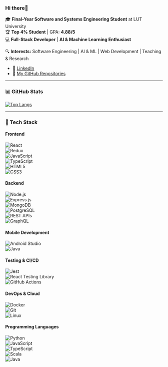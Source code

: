 ### Hi there👋

🎓 **Final-Year Software and Systems Engineering Student** at LUT University  
🏆 **Top 4% Student** | GPA: **4.88/5**  
💻 **Full-Stack Developer** | **AI & Machine Learning Enthusiast**  

🔍 **Interests:** Software Engineering | AI & ML | Web Development | Teaching & Research  

- 💼 [LinkedIn](https://www.linkedin.com/in/amirjjf/)  
- 📜 [My GitHub Repositories](https://github.com/Amirjjf?tab=repositories)  

---

### 📊 GitHub Stats  

[![Top Langs](https://github-readme-stats.vercel.app/api/top-langs/?username=Amirjjf&theme=dark&layout=compact)](https://github.com/anuraghazra/github-readme-stats)  

---

### 🚀 Tech Stack  
#### **Frontend**  
![React](https://img.shields.io/badge/-React-61DAFB?style=flat&logo=react&logoColor=black)  
![Redux](https://img.shields.io/badge/-Redux-764ABC?style=flat&logo=redux&logoColor=white)  
![JavaScript](https://img.shields.io/badge/-JavaScript-F7DF1E?style=flat&logo=javascript&logoColor=black)  
![TypeScript](https://img.shields.io/badge/-TypeScript-3178C6?style=flat&logo=typescript&logoColor=white)  
![HTML5](https://img.shields.io/badge/-HTML5-E34F26?style=flat&logo=html5&logoColor=white)  
![CSS3](https://img.shields.io/badge/-CSS3-1572B6?style=flat&logo=css3&logoColor=white)  

#### **Backend**  
![Node.js](https://img.shields.io/badge/-Node.js-339933?style=flat&logo=node.js&logoColor=white)  
![Express.js](https://img.shields.io/badge/-Express.js-000000?style=flat&logo=express&logoColor=white)  
![MongoDB](https://img.shields.io/badge/-MongoDB-47A248?style=flat&logo=mongodb&logoColor=white)  
![PostgreSQL](https://img.shields.io/badge/-PostgreSQL-4169E1?style=flat&logo=postgresql&logoColor=white)  
![REST APIs](https://img.shields.io/badge/-REST_APIs-02569B?style=flat&logo=api&logoColor=white)  
![GraphQL](https://img.shields.io/badge/-GraphQL-E10098?style=flat&logo=graphql&logoColor=white)  

#### **Mobile Development**  
![Android Studio](https://img.shields.io/badge/-Android_Studio-3DDC84?style=flat&logo=android-studio&logoColor=white)  
![Java](https://img.shields.io/badge/-Java-007396?style=flat&logo=java&logoColor=white)  

#### **Testing & CI/CD**  
![Jest](https://img.shields.io/badge/-Jest-C21325?style=flat&logo=jest&logoColor=white)  
![React Testing Library](https://img.shields.io/badge/-Testing_Library-E33332?style=flat&logo=testing-library&logoColor=white)  
![GitHub Actions](https://img.shields.io/badge/-GitHub_Actions-2088FF?style=flat&logo=github-actions&logoColor=white)  

#### **DevOps & Cloud**  
![Docker](https://img.shields.io/badge/-Docker-2496ED?style=flat&logo=docker&logoColor=white)  
![Git](https://img.shields.io/badge/-Git-F05032?style=flat&logo=git&logoColor=white)  
![Linux](https://img.shields.io/badge/-Linux-FCC624?style=flat&logo=linux&logoColor=black)  

#### **Programming Languages**  
![Python](https://img.shields.io/badge/-Python-3776AB?style=flat&logo=python&logoColor=white)  
![JavaScript](https://img.shields.io/badge/-JavaScript-F7DF1E?style=flat&logo=javascript&logoColor=black)  
![TypeScript](https://img.shields.io/badge/-TypeScript-3178C6?style=flat&logo=typescript&logoColor=white)  
![Scala](https://img.shields.io/badge/-Scala-DC322F?style=flat&logo=scala&logoColor=white)  
![Java](https://img.shields.io/badge/-Java-007396?style=flat&logo=java&logoColor=white)  
